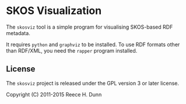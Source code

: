 # SKOS Visualization

The `skosviz` tool is a simple program for visualising SKOS-based RDF metadata.

It requires `python` and `graphviz` to be installed. To use RDF formats other
than RDF/XML, you need the `rapper` program installed.

## License

The `skosviz` project is released under the GPL version 3 or later license.

Copyright (C) 2011-2015 Reece H. Dunn
